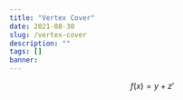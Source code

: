 ```yaml
---
title: "Vertex Cover"
date: 2021-08-30
slug: /vertex-cover
description: ""
tags: []
banner: 
---
```


$$
f(x) = y+z'
$$